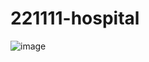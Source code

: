 # 221111-hospital

![image](https://user-images.githubusercontent.com/64502336/206085739-3c5a45de-df10-4e8b-a18c-470a2ab6b307.png)
